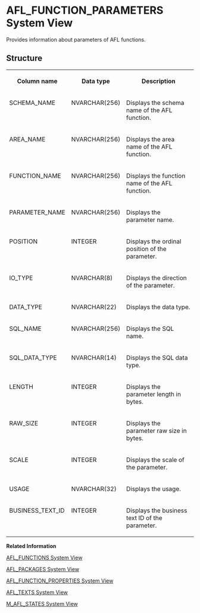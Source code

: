 <!-- loiod1fce26ed2951014985c9106b0460248 -->

# AFL\_FUNCTION\_PARAMETERS System View

Provides information about parameters of AFL functions.



<a name="loiod1fce26ed2951014985c9106b0460248___a_f_l__f_u_n_c_t_i_o_n__p_a_r_a_m_e_t_e_r_s_1struct_AFL_FUNCTION_PARAMETERS"/>

## Structure


<table>
<tr>
<th valign="top">

Column name



</th>
<th valign="top">

Data type



</th>
<th valign="top">

Description



</th>
</tr>
<tr>
<td valign="top">

SCHEMA\_NAME



</td>
<td valign="top">

NVARCHAR\(256\)



</td>
<td valign="top">

Displays the schema name of the AFL function.



</td>
</tr>
<tr>
<td valign="top">

AREA\_NAME



</td>
<td valign="top">

NVARCHAR\(256\)



</td>
<td valign="top">

Displays the area name of the AFL function.



</td>
</tr>
<tr>
<td valign="top">

FUNCTION\_NAME



</td>
<td valign="top">

NVARCHAR\(256\)



</td>
<td valign="top">

Displays the function name of the AFL function.



</td>
</tr>
<tr>
<td valign="top">

PARAMETER\_NAME



</td>
<td valign="top">

NVARCHAR\(256\)



</td>
<td valign="top">

Displays the parameter name.



</td>
</tr>
<tr>
<td valign="top">

POSITION



</td>
<td valign="top">

INTEGER



</td>
<td valign="top">

Displays the ordinal position of the parameter.



</td>
</tr>
<tr>
<td valign="top">

IO\_TYPE



</td>
<td valign="top">

NVARCHAR\(8\)



</td>
<td valign="top">

Displays the direction of the parameter.



</td>
</tr>
<tr>
<td valign="top">

DATA\_TYPE



</td>
<td valign="top">

NVARCHAR\(22\)



</td>
<td valign="top">

Displays the data type.



</td>
</tr>
<tr>
<td valign="top">

SQL\_NAME



</td>
<td valign="top">

NVARCHAR\(256\)



</td>
<td valign="top">

Displays the SQL name.



</td>
</tr>
<tr>
<td valign="top">

SQL\_DATA\_TYPE



</td>
<td valign="top">

NVARCHAR\(14\)



</td>
<td valign="top">

Displays the SQL data type.



</td>
</tr>
<tr>
<td valign="top">

LENGTH



</td>
<td valign="top">

INTEGER



</td>
<td valign="top">

Displays the parameter length in bytes.



</td>
</tr>
<tr>
<td valign="top">

RAW\_SIZE



</td>
<td valign="top">

INTEGER



</td>
<td valign="top">

Displays the parameter raw size in bytes.



</td>
</tr>
<tr>
<td valign="top">

SCALE



</td>
<td valign="top">

INTEGER



</td>
<td valign="top">

Displays the scale of the parameter.



</td>
</tr>
<tr>
<td valign="top">

USAGE



</td>
<td valign="top">

NVARCHAR\(32\)



</td>
<td valign="top">

Displays the usage.



</td>
</tr>
<tr>
<td valign="top">

BUSINESS\_TEXT\_ID



</td>
<td valign="top">

INTEGER



</td>
<td valign="top">

Displays the business text ID of the parameter.



</td>
</tr>
</table>

**Related Information**  


[AFL\_FUNCTIONS System View](afl-functions-system-view-209d7b2.md "Provides information about available AFL functions.")

[AFL\_PACKAGES System View](afl-packages-system-view-209dae2.md "Provides information about available AFL packages.")

[AFL\_FUNCTION\_PROPERTIES System View](afl-function-properties-system-view-209d4b7.md "Provides information about available AFL function properties.")

[AFL\_TEXTS System View](afl-texts-system-view-d1fd8aa.md "Provides information about available AFL texts.")

[M\_AFL\_STATES System View](../022-Monitoring-Views/m-afl-states-system-view-3769f7f.md "Provides information about AFL states.")

